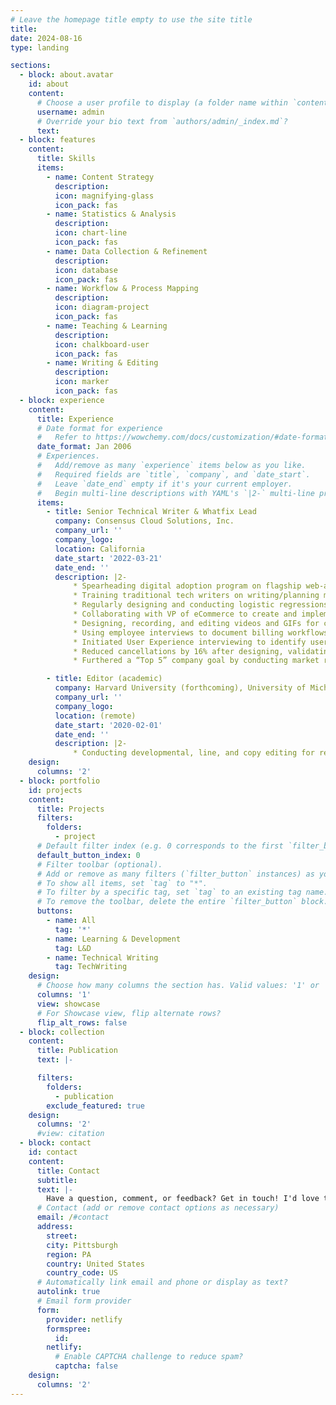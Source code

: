 ```yaml
---
# Leave the homepage title empty to use the site title
title:
date: 2024-08-16
type: landing

sections:
  - block: about.avatar
    id: about
    content:
      # Choose a user profile to display (a folder name within `content/authors/`)
      username: admin
      # Override your bio text from `authors/admin/_index.md`?
      text:
  - block: features
    content:
      title: Skills
      items:
        - name: Content Strategy
          description:
          icon: magnifying-glass
          icon_pack: fas
        - name: Statistics & Analysis
          description:
          icon: chart-line
          icon_pack: fas
        - name: Data Collection & Refinement
          description:
          icon: database
          icon_pack: fas
        - name: Workflow & Process Mapping
          description:
          icon: diagram-project
          icon_pack: fas
        - name: Teaching & Learning
          description:
          icon: chalkboard-user
          icon_pack: fas
        - name: Writing & Editing
          description:
          icon: marker
          icon_pack: fas 
  - block: experience
    content:
      title: Experience
      # Date format for experience
      #   Refer to https://wowchemy.com/docs/customization/#date-format
      date_format: Jan 2006
      # Experiences.
      #   Add/remove as many `experience` items below as you like.
      #   Required fields are `title`, `company`, and `date_start`.
      #   Leave `date_end` empty if it's your current employer.
      #   Begin multi-line descriptions with YAML's `|2-` multi-line prefix.
      items:
        - title: Senior Technical Writer & Whatfix Lead
          company: Consensus Cloud Solutions, Inc.
          company_url: ''
          company_logo: 
          location: California
          date_start: '2022-03-21'
          date_end: ''
          description: |2-
              * Spearheading digital adoption program on flagship web-app through collaboration with dev team, tech writers, and VPs in preparation for multi-brand expansion.
              * Training traditional tech writers on writing/planning microcontent; segmenting content with Chrome DevTools, and collecting/analyzing a variety of data streams.
              * Regularly designing and conducting logistic regressions on experimental data (A/B tests, user surveys, cancel rates) to provide new insights for product team.
              * Collaborating with VP of eCommerce to create and implement in-app upgrade process with customized microcontent to drive revenue while reducing costs associated with sales efforts.
              * Designing, recording, and editing videos and GIFs for company-wide distribution, efficient communication with QA team, and/or inclusion in digital adoption content.
              * Using employee interviews to document billing workflows and payment processing.
              * Initiated User Experience interviewing to identify user workflows and pain points as part of digital adoption development strategy for digital signing web-app.
              * Reduced cancellations by 16% after designing, validating, and implementing customer-facing digital adoption microcontent to supplement existing UI.
              * Furthered a “Top 5” company goal by conducting market research on API developer community portals to inform future product development.

        - title: Editor (academic)
          company: Harvard University (forthcoming), University of Michigan & University of California-Irvine
          company_url: ''
          company_logo:
          location: (remote)
          date_start: '2020-02-01'
          date_end: ''
          description: |2-
              * Conducting developmental, line, and copy editing for researcher-turned-professor's dissertation, presentations, academic articles, job market material, and grant proposals (one awarded $2.5 million and another likely to be awarded in 2023). 
    design:
      columns: '2'
  - block: portfolio
    id: projects
    content:
      title: Projects
      filters:
        folders:
          - project
      # Default filter index (e.g. 0 corresponds to the first `filter_button` instance below).
      default_button_index: 0
      # Filter toolbar (optional).
      # Add or remove as many filters (`filter_button` instances) as you like.
      # To show all items, set `tag` to "*".
      # To filter by a specific tag, set `tag` to an existing tag name.
      # To remove the toolbar, delete the entire `filter_button` block.
      buttons:
        - name: All
          tag: '*'
        - name: Learning & Development
          tag: L&D
        - name: Technical Writing
          tag: TechWriting
    design:
      # Choose how many columns the section has. Valid values: '1' or '2'.
      columns: '1'
      view: showcase
      # For Showcase view, flip alternate rows?
      flip_alt_rows: false
  - block: collection
    content:
      title: Publication
      text: |-

      filters:
        folders:
          - publication
        exclude_featured: true
    design:
      columns: '2'
      #view: citation
  - block: contact
    id: contact
    content:
      title: Contact
      subtitle:
      text: |-
        Have a question, comment, or feedback? Get in touch! I'd love to connect with you. 
      # Contact (add or remove contact options as necessary)
      email: /#contact
      address:
        street: 
        city: Pittsburgh
        region: PA
        country: United States
        country_code: US
      # Automatically link email and phone or display as text?
      autolink: true
      # Email form provider
      form:
        provider: netlify
        formspree:
          id:
        netlify:
          # Enable CAPTCHA challenge to reduce spam?
          captcha: false
    design:
      columns: '2'
---
```

